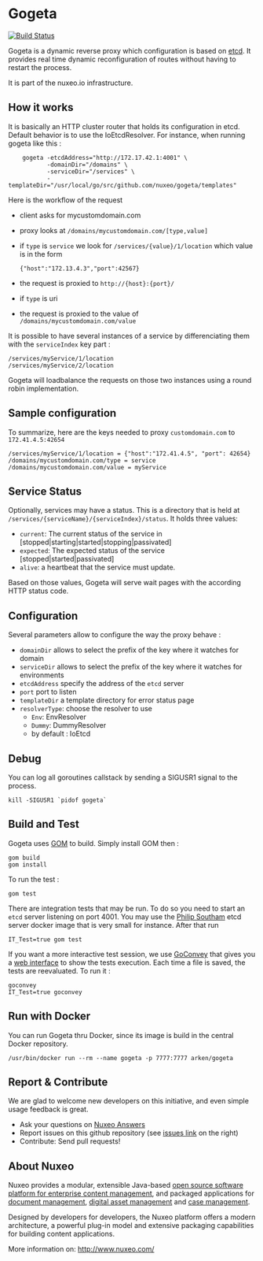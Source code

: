 


Gogeta
======

[![Build Status](https://travis-ci.org/arkenio/gogeta.png?branch=master)](https://travis-ci.org/arkenio/gogeta)

Gogeta is a dynamic reverse proxy which configuration is based on [etcd](https://github.com/coreos/etcd). It provides real time dynamic reconfiguration of routes without having to restart the process.

It is part of the nuxeo.io infrastructure.


How it works
------------

It is basically an HTTP cluster router that holds its configuration in etcd. Default behavior
is to use the IoEtcdResolver. For instance, when running gogeta like this :

        gogeta -etcdAddress="http://172.17.42.1:4001" \
               -domainDir="/domains" \
               -serviceDir="/services" \
               -templateDir="/usr/local/go/src/github.com/nuxeo/gogeta/templates"

Here is the workflow of the request
  * client asks for mycustomdomain.com
  * proxy looks at `/domains/mycustomdomain.com/[type,value]`
  * if `type` is `service` we look for `/services/{value}/1/location` which value is in the form

        {"host":"172.13.4.3","port":42567}

  * the request is proxied to `http://{host}:{port}/`

  * if `type` is uri
  * the request is proxied to the value of `/domains/mycustomdomain.com/value`


It is possible to have several instances of a service by differenciating them with the `serviceIndex`
key part :

    /services/myService/1/location
    /services/myService/2/location

Gogeta will loadbalance the requests on those two instances using a round robin implementation.



Sample configuration
--------------------

To summarize, here are the keys needed to proxy `customdomain.com` to `172.41.4.5:42654`


    /services/myService/1/location = {"host":"172.41.4.5", "port": 42654}
    /domains/mycustomdomain.com/type = service
    /domains/mycustomdomain.com/value = myService


Service Status
--------------

Optionally, services may have a status. This is a directory that is held at `/services/{serviceName}/{serviceIndex}/status`.
It holds three values:

 * `current`: The current status of the service in [stopped|starting|started|stopping|passivated]
 * `expected`: The expected status of the service [stopped|started|passivated]
 * `alive`: a heartbeat that the service must update.

Based on those values, Gogeta will serve wait pages with the according HTTP status code.

Configuration
-------------

Several parameters allow to configure the way the proxy behave :

 * `domainDir` allows to select the prefix of the key where it watches for domain
 * `serviceDir` allows to select the prefix of the key where it watches for environments
 * `etcdAddress` specify the address of the `etcd` server
 * `port` port to listen
 * `templateDir` a template directory for error status page
 * `resolverType`: choose the resolver to use
    * `Env`: EnvResolver
    * `Dummy`: DummyResolver
    * by default : IoEtcd

Debug
-----

You can log all goroutines callstack by sending a SIGUSR1 signal to the process.

    kill -SIGUSR1 `pidof gogeta`


Build and Test
--------------

Gogeta uses [GOM](https://github.com/mattn/gom) to build. Simply install GOM then :

    gom build
    gom install


To run the test :

    gom test

There are integration tests that may be run. To do so you need to start an `etcd`
server listening on port 4001. You may use the [Philip Southam](https://quay.io/repository/philipsoutham/etcd)
etcd server docker image that is very small for instance. After that run

    IT_Test=true gom test

If you want a more interactive test session, we use [GoConvey](https://github.com/smartystreets/goconvey)
that gives you a [web interface](http://localhost:8080) to show the tests execution. Each time a file is
saved, the tests are reevaluated. To run it :

    goconvey
    IT_Test=true goconvey


Run with Docker
---------------

You can run Gogeta thru Docker, since its image is build in the central Docker repository.

    /usr/bin/docker run --rm --name gogeta -p 7777:7777 arken/gogeta



Report & Contribute
-------------------

We are glad to welcome new developers on this initiative, and even simple usage feedback is great.
- Ask your questions on [Nuxeo Answers](http://answers.nuxeo.com)
- Report issues on this github repository (see [issues link](http://github.com/nuxeo/gogeta/issues) on the right)
- Contribute: Send pull requests!


About Nuxeo
-----------

Nuxeo provides a modular, extensible Java-based
[open source software platform for enterprise content management](http://www.nuxeo.com/en/products/ep),
and packaged applications for [document management](http://www.nuxeo.com/en/products/document-management),
[digital asset management](http://www.nuxeo.com/en/products/dam) and
[case management](http://www.nuxeo.com/en/products/case-management).

Designed by developers for developers, the Nuxeo platform offers a modern
architecture, a powerful plug-in model and extensive packaging
capabilities for building content applications.

More information on: <http://www.nuxeo.com/>
